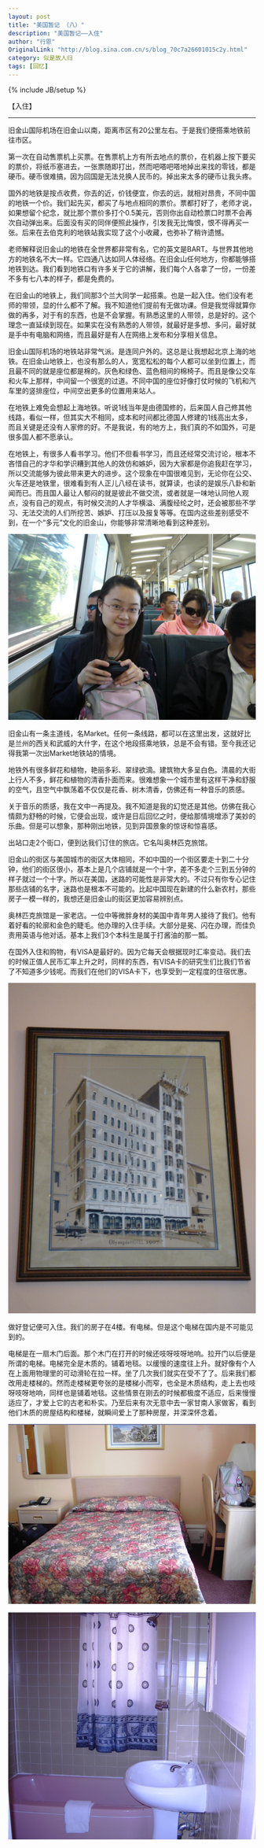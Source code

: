 ```yaml
---
layout: post
title: "美国暂记 （八）"
description: "美国暂记——入住"
author: "行恩"
OriginalLink: "http://blog.sina.com.cn/s/blog_70c7a26601015c2y.html"
category: 似是故人归
tags: [回忆]
---
```

{% include JB/setup %}

【入住】

--------------------------------------------------------------------------------

旧金山国际机场在旧金山以南，距离市区有20公里左右。于是我们便搭乘地铁前往市区。

第一次在自动售票机上买票。在售票机上方有所去地点的票价，在机器上按下要买的票价，将纸币塞进去，一张票随即打出，然而吧嗒吧嗒地掉出来找的零钱，都是硬币。硬币很难搞，因为回国是无法兑换人民币的。掉出来太多的硬币让我头疼。

国外的地铁是按点收费，你去的近，价钱便宜，你去的远，就相对昂贵，不同中国的地铁一个价。我们起先买，都买了与地点相同的票价。票都打好了，老师才说，如果想留个纪念，就比那个票价多打个0.5美元，否则你出自动检票口时票不会再次自动弹出来。后面没有买的同伴便照此操作，引发我无比悔恨，恨不得再买一张。后来在去伯克利的地铁站我实现了这个小收藏，也弥补了稍许遗憾。

老师解释说旧金山的地铁在全世界都非常有名，它的英文是BART。与世界其他地方的地铁名不大一样。它四通八达如同人体经络。在旧金山任何地方，你都能够搭地铁到达。我们看到地铁口有许多关于它的讲解，我们每个人各拿了一份，一份差不多有七八本的样子，都是免费的。

在旧金山的地铁上，我们同那3个兰大同学一起搭乘。也是一起入住。他们没有老师的带领，显的什么都不了解。我不知道他们提前有无做功课。但是我觉得就算你做的再多，对于有的东西，也是不会掌握。有熟悉这里的人带领，总是好的。这个理念一直延续到现在。如果实在没有熟悉的人带领，就最好是多想、多问，最好就是手中有电脑和网络，而且最好是有人在网络上发布和分享相关信息。

旧金山国际机场的地铁站非常气派。是连同户外的。这总是让我想起北京上海的地铁。在旧金山地铁上，也没有那么的人，宽宽松松的每个人都可以坐到位置上，而且最不同的就是座位都是棉的。灰色和绿色、蓝色相间的棉椅子。而且是像公交车和火车上那样，中间留一个很宽的过道。不同中国的座位好像打仗时候的飞机和汽车里的竖排座位，中间空出更多的位置用来站人。

在地铁上难免会想起上海地铁。听说1线当年是由德国修的，后来国人自己修其他线路，看似一样，但其实大不相同，成本和时间都比德国人修建的1线高出太多，而且关键是还没有人家修的好。不是我说，有的地方上，我们真的不如国外，可是很多国人都不愿承认。

在地铁上，有很多人看书学习。他们不但看书学习，而且还经常交流讨论，根本不吝惜自己的才华和学识糟到其他人的效仿和嫉妒，因为大家都是你追我赶在学习，所以交流能够为彼此带来更大的进步。这个现象在中国很难见到，无论你在公交、火车还是地铁里，很难看到有人正儿八经在读书，就算读，也读的是娱乐八卦和新闻而已。而且国人最让人郁闷的就是彼此不做交流，或者就是一味地认同他人观点，没有自己的观点，有时候交流的人才华横溢、满腹经纶之时，还会被那些不学习、无法交流的人们所挖苦、嫉妒、打压以及报复等等。在国内这些差别感受不到，在一个“多元”文化的旧金山，你能够非常清晰地看到这种差别。


![美国地铁内。图中女子便是佳。](/image/american-suspense/P1010090.JPG)


旧金山有一条主道线，名Market。任何一条线路，都可以在这里出发，这就好比是兰州的西关和武威的大什字，在这个地段搭乘地铁，总是不会有错。至今我还记得我第一次出Market地铁站的情境。

地铁外有很多鲜花和植物，艳丽多彩、翠绿欲滴。建筑物大多呈白色。清晨的大街上行人不多，鲜花和植物的清香扑面而来。很难想象一个城市里有这样干净和舒服的空气，且空气中飘荡着不仅仅是花香、树木清香，仿佛还有一种音乐的质感。

关于音乐的质感，我在文中一再提及。我不知道是我的幻觉还是其他。仿佛在我心情颇为舒畅的时候，它便会出现，或许是日后回忆之时，便给那情境增添了美妙的乐曲。但是可以想象，那种刚出地铁，见到异国景象的惊讶和惊喜感。

出站口走2个街口，便到达我们订住的旅店。它名叫奥林匹克旅馆。

旧金山的街区与美国城市的街区大体相同，不如中国的一个街区要走十到二十分钟，他们的街区很小，基本上是几个店铺就是一个十字，差不多走个三到五分钟的样子就过一个十字。所以在美国，迷路的可能性是非常大的。不过只有你专心记住那些店铺的名字，迷路也是根本不可能的。比起中国现在新建的什么新农村，那些房子一模一样的，我想还是旧金山的街区更加容易辨别点。

奥林匹克旅馆是一家老店。一位中等微胖身材的美国中青年男人接待了我们。他有着好看的轮廓和金色的睫毛。他办理的入住手续。大部分是冕、闪在办理，而佳负责用英语与他对话。基本上我们3个本科生是属于打酱油的那一瓢。

在国外入住和购物，有VISA是最好的。因为它每天会根据现时汇率变动。我们去的时候正值人民币汇率上升之时，同样的东西，有VISA卡的研究生们比我们节省了不知道多少钱呢。而我们在他们的VISA卡下，也享受到一定程度的住宿优惠。

 


![入住的奥林匹克旅馆进门大厅墙上的相框。照片上写着奥林匹克旅馆，1907的字样。](/image/american-suspense/DSC03337.JPG)

做好登记便可入住。我们的房子在4楼。有电梯。但是这个电梯在国内是不可能见到的。

电梯是在一扇木门后面。那个木门在打开的时候还吱呀吱呀地响。拉开门以后便是所谓的电梯。电梯完全是木质的。铺着地毯。以缓慢的速度往上升。就好像有个人在上面用物理里的可动滑轮在拉一样。坐了几次我们就实在受不了了。后来我们都改用走楼梯的。然而走楼梯更夸张的是楼梯小而窄，也全是木质结构，走上去也吱呀吱呀地响，同样也是铺着地毯。这些情景在刚去的时候都极度不适应，后来慢慢适应了，才爱上它的古老和朴实。乃至后来有次无意中去一家甘南人家做客，看到他们木质的房屋结构和楼梯，就瞬间爱上了那种房屋，并深深怀念着。


![入住的房间略览。](/image/american-suspense/15615615316545.jpg)

![入住的房间略览。](/image/american-suspense/165165163489.jpg)
